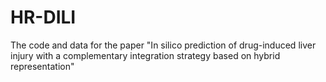 # HR-DILI
The code and data for the paper "In silico prediction of drug-induced liver injury with a complementary integration strategy based on hybrid representation"
